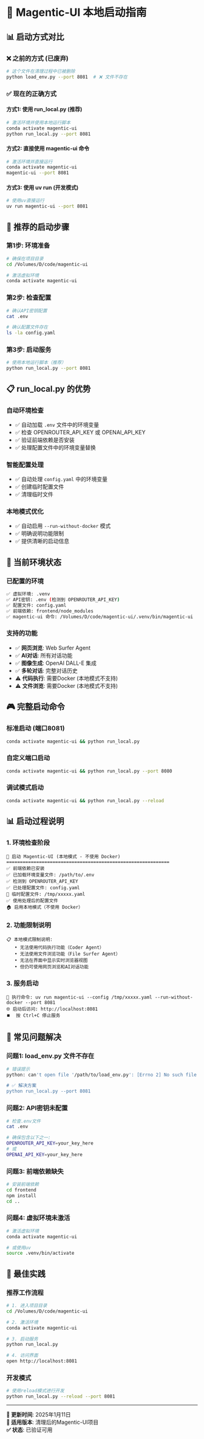 # 🚀 Magentic-UI 本地启动指南

## 📊 **启动方式对比**

### ❌ **之前的方式** (已废弃)
```bash
# 这个文件在清理过程中已被删除
python load_env.py --port 8081  # ❌ 文件不存在
```

### ✅ **现在的正确方式**

#### **方式1: 使用 run_local.py (推荐)**
```bash
# 激活环境并使用本地运行脚本
conda activate magentic-ui
python run_local.py --port 8081
```

#### **方式2: 直接使用 magentic-ui 命令**
```bash
# 激活环境并直接运行
conda activate magentic-ui
magentic-ui --port 8081
```

#### **方式3: 使用 uv run (开发模式)**
```bash
# 使用uv直接运行
uv run magentic-ui --port 8081
```

## 🎯 **推荐的启动步骤**

### **第1步: 环境准备**
```bash
# 确保在项目目录
cd /Volumes/D/code/magentic-ui

# 激活虚拟环境
conda activate magentic-ui
```

### **第2步: 检查配置**
```bash
# 确认API密钥配置
cat .env

# 确认配置文件存在
ls -la config.yaml
```

### **第3步: 启动服务**
```bash
# 使用本地运行脚本（推荐）
python run_local.py --port 8081
```

## 📋 **run_local.py 的优势**

### **自动环境检查**
- ✅ 自动加载 `.env` 文件中的环境变量
- ✅ 检查 OPENROUTER_API_KEY 或 OPENAI_API_KEY
- ✅ 验证前端依赖是否安装
- ✅ 处理配置文件中的环境变量替换

### **智能配置处理**
- ✅ 自动处理 `config.yaml` 中的环境变量
- ✅ 创建临时配置文件
- ✅ 清理临时文件

### **本地模式优化**
- ✅ 自动启用 `--run-without-docker` 模式
- ✅ 明确说明功能限制
- ✅ 提供清晰的启动信息

## 🔧 **当前环境状态**

### **已配置的环境**
```bash
✅ 虚拟环境: .venv
✅ API密钥: .env (检测到 OPENROUTER_API_KEY)
✅ 配置文件: config.yaml
✅ 前端依赖: frontend/node_modules
✅ magentic-ui 命令: /Volumes/D/code/magentic-ui/.venv/bin/magentic-ui
```

### **支持的功能**
- ✅ **网页浏览**: Web Surfer Agent
- ✅ **AI对话**: 所有对话功能
- ✅ **图像生成**: OpenAI DALL-E 集成
- ✅ **多轮对话**: 完整对话历史
- ⚠️  **代码执行**: 需要Docker (本地模式不支持)
- ⚠️  **文件浏览**: 需要Docker (本地模式不支持)

## 🎮 **完整启动命令**

### **标准启动** (端口8081)
```bash
conda activate magentic-ui && python run_local.py
```

### **自定义端口启动**
```bash
conda activate magentic-ui && python run_local.py --port 8080
```

### **调试模式启动**
```bash
conda activate magentic-ui && python run_local.py --reload
```

## 📊 **启动过程说明**

### **1. 环境检查阶段**
```
🚀 启动 Magentic-UI (本地模式 - 不使用 Docker)
============================================================
✅ 前端依赖已安装
✅ 已加载环境变量文件: /path/to/.env
✅ 检测到 OPENROUTER_API_KEY
✅ 已处理配置文件: config.yaml
📝 临时配置文件: /tmp/xxxxx.yaml
✅ 使用处理后的配置文件
🏠 启用本地模式（不使用 Docker）
```

### **2. 功能限制说明**
```
📋 本地模式限制说明:
   • 无法使用代码执行功能（Coder Agent）
   • 无法使用文件浏览功能（File Surfer Agent）
   • 无法在界面中显示实时浏览器视图
   • 但仍可使用网页浏览和AI对话功能
```

### **3. 服务启动**
```
🔧 执行命令: uv run magentic-ui --config /tmp/xxxxx.yaml --run-without-docker --port 8081
🌐 启动后访问: http://localhost:8081
⏹️  按 Ctrl+C 停止服务
```

## 🚨 **常见问题解决**

### **问题1: load_env.py 文件不存在**
```bash
# 错误提示
python: can't open file '/path/to/load_env.py': [Errno 2] No such file or directory

# ✅ 解决方案
python run_local.py --port 8081
```

### **问题2: API密钥未配置**
```bash
# 检查.env文件
cat .env

# 确保包含以下之一:
OPENROUTER_API_KEY=your_key_here
# 或
OPENAI_API_KEY=your_key_here
```

### **问题3: 前端依赖缺失**
```bash
# 安装前端依赖
cd frontend
npm install
cd ..
```

### **问题4: 虚拟环境未激活**
```bash
# 激活虚拟环境
conda activate magentic-ui

# 或使用uv
source .venv/bin/activate
```

## 🎯 **最佳实践**

### **推荐工作流程**
```bash
# 1. 进入项目目录
cd /Volumes/D/code/magentic-ui

# 2. 激活环境
conda activate magentic-ui

# 3. 启动服务
python run_local.py

# 4. 访问界面
open http://localhost:8081
```

### **开发模式**
```bash
# 使用reload模式进行开发
python run_local.py --reload --port 8081
```

---

**📝 更新时间**: 2025年1月11日  
**🎯 适用版本**: 清理后的Magentic-UI项目  
**✅ 状态**: 已验证可用 